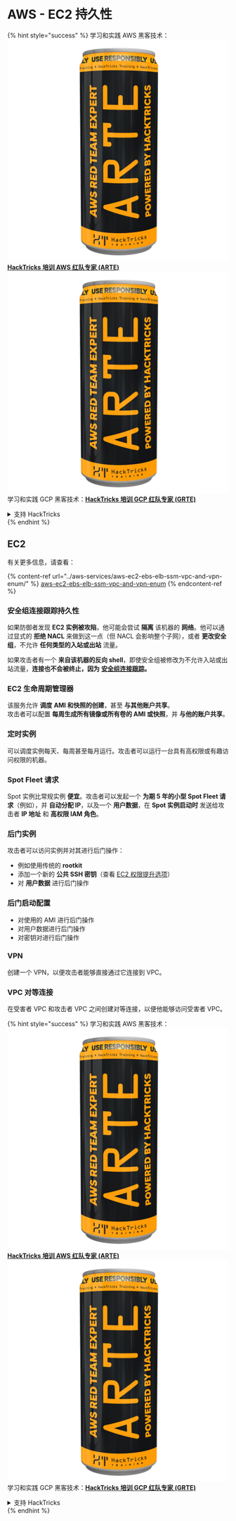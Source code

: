 # AWS - EC2 持久性

{% hint style="success" %}
学习和实践 AWS 黑客技术：<img src="../../../.gitbook/assets/image (1) (1) (1).png" alt="" data-size="line">[**HackTricks 培训 AWS 红队专家 (ARTE)**](https://training.hacktricks.xyz/courses/arte)<img src="../../../.gitbook/assets/image (1) (1) (1).png" alt="" data-size="line">\
学习和实践 GCP 黑客技术：<img src="../../../.gitbook/assets/image (2).png" alt="" data-size="line">[**HackTricks 培训 GCP 红队专家 (GRTE)**<img src="../../../.gitbook/assets/image (2).png" alt="" data-size="line">](https://training.hacktricks.xyz/courses/grte)

<details>

<summary>支持 HackTricks</summary>

* 查看 [**订阅计划**](https://github.com/sponsors/carlospolop)!
* **加入** 💬 [**Discord 群组**](https://discord.gg/hRep4RUj7f) 或 [**Telegram 群组**](https://t.me/peass) 或 **在** **Twitter** 🐦 [**@hacktricks\_live**](https://twitter.com/hacktricks_live)** 上关注我们。**
* **通过向** [**HackTricks**](https://github.com/carlospolop/hacktricks) 和 [**HackTricks Cloud**](https://github.com/carlospolop/hacktricks-cloud) GitHub 仓库提交 PR 来分享黑客技巧。

</details>
{% endhint %}

## EC2

有关更多信息，请查看：

{% content-ref url="../aws-services/aws-ec2-ebs-elb-ssm-vpc-and-vpn-enum/" %}
[aws-ec2-ebs-elb-ssm-vpc-and-vpn-enum](../aws-services/aws-ec2-ebs-elb-ssm-vpc-and-vpn-enum/)
{% endcontent-ref %}

### 安全组连接跟踪持久性

如果防御者发现 **EC2 实例被攻陷**，他可能会尝试 **隔离** 该机器的 **网络**。他可以通过显式的 **拒绝 NACL** 来做到这一点（但 NACL 会影响整个子网），或者 **更改安全组**，不允许 **任何类型的入站或出站** 流量。

如果攻击者有一个 **来自该机器的反向 shell**，即使安全组被修改为不允许入站或出站流量，**连接也不会被终止，因为** [**安全组连接跟踪**](https://docs.aws.amazon.com/AWSEC2/latest/UserGuide/security-group-connection-tracking.html)**。**

### EC2 生命周期管理器

该服务允许 **调度** **AMI 和快照的创建**，甚至 **与其他账户共享**。\
攻击者可以配置 **每周生成所有镜像或所有卷的 AMI 或快照**，并 **与他的账户共享**。

### 定时实例

可以调度实例每天、每周甚至每月运行。攻击者可以运行一台具有高权限或有趣访问权限的机器。

### Spot Fleet 请求

Spot 实例比常规实例 **便宜**。攻击者可以发起一个 **为期 5 年的小型 Spot Fleet 请求**（例如），并 **自动分配 IP**，以及一个 **用户数据**，在 **Spot 实例启动时** 发送给攻击者 **IP 地址** 和 **高权限 IAM 角色**。

### 后门实例

攻击者可以访问实例并对其进行后门操作：

* 例如使用传统的 **rootkit**
* 添加一个新的 **公共 SSH 密钥**（查看 [EC2 权限提升选项](../aws-privilege-escalation/aws-ec2-privesc.md)）
* 对 **用户数据** 进行后门操作

### **后门启动配置**

* 对使用的 AMI 进行后门操作
* 对用户数据进行后门操作
* 对密钥对进行后门操作

### VPN

创建一个 VPN，以便攻击者能够直接通过它连接到 VPC。

### VPC 对等连接

在受害者 VPC 和攻击者 VPC 之间创建对等连接，以便他能够访问受害者 VPC。

{% hint style="success" %}
学习和实践 AWS 黑客技术：<img src="../../../.gitbook/assets/image (1) (1) (1).png" alt="" data-size="line">[**HackTricks 培训 AWS 红队专家 (ARTE)**](https://training.hacktricks.xyz/courses/arte)<img src="../../../.gitbook/assets/image (1) (1) (1).png" alt="" data-size="line">\
学习和实践 GCP 黑客技术：<img src="../../../.gitbook/assets/image (2).png" alt="" data-size="line">[**HackTricks 培训 GCP 红队专家 (GRTE)**<img src="../../../.gitbook/assets/image (2).png" alt="" data-size="line">](https://training.hacktricks.xyz/courses/grte)

<details>

<summary>支持 HackTricks</summary>

* 查看 [**订阅计划**](https://github.com/sponsors/carlospolop)!
* **加入** 💬 [**Discord 群组**](https://discord.gg/hRep4RUj7f) 或 [**Telegram 群组**](https://t.me/peass) 或 **在** **Twitter** 🐦 [**@hacktricks\_live**](https://twitter.com/hacktricks_live)** 上关注我们。**
* **通过向** [**HackTricks**](https://github.com/carlospolop/hacktricks) 和 [**HackTricks Cloud**](https://github.com/carlospolop/hacktricks-cloud) GitHub 仓库提交 PR 来分享黑客技巧。

</details>
{% endhint %}
